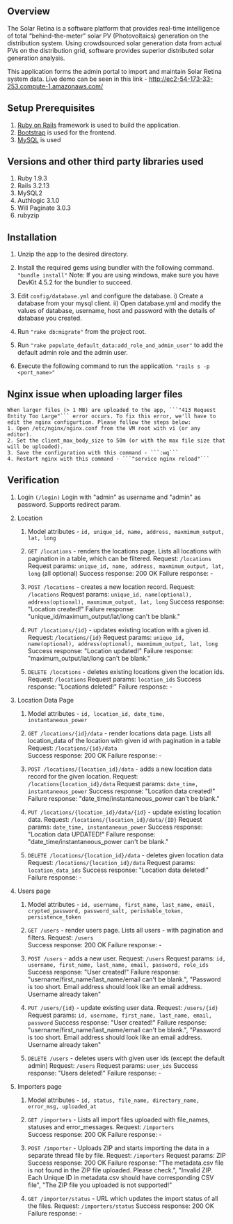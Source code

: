 ## Overview
The Solar Retina is a software platform that provides real-time intelligence of total “behind-the-meter” solar PV (Photovoltaics) generation on the distribution system. Using crowdsourced solar generation data from actual PVs on the distribution grid, software provides superior distributed solar generation analysis. 

This application forms the admin portal to import and maintain Solar Retina system data. Live demo can be seen in this link - http://ec2-54-173-33-253.compute-1.amazonaws.com/


## Setup Prerequisites
1. [Ruby on Rails](http://www.rubyonrails.org) framework is used to build the application.
2. [Bootstrap](http://www.getbootstrap.com) is used for the frontend.
3. [MySQL](http://www.mysql.com) is used 


## Versions and other third party libraries used
1. Ruby 1.9.3
2. Rails 3.2.13
3. MySQL2
4. Authlogic 3.1.0
5. Will Paginate 3.0.3
6. rubyzip


## Installation
1. Unzip the app to the desired directory.

2. Install the required gems using bundler with the following command. 
    ```"bundle install"```
    Note: If you are using windows, make sure you have DevKit 4.5.2 for the bundler to succeed.

3. Edit ```config/database.yml``` and configure the database.
    i) Create a database from your mysql client.
    ii) Open database.yml and modify the values of database, username, host and password with the details of database you created.

4. Run ```"rake db:migrate"``` from the project root.

5. Run ```"rake populate_default_data:add_role_and_admin_user"``` to add the default admin role and the admin user.

6. Execute the following command to run the application.
    ```"rails s -p <port_name>"```

## Nginx issue when uploading larger files
    When larger files (> 1 MB) are uploaded to the app, ```"413 Request Entity Too Large"``` error occurs. To fix this error, we'll have to edit the nginx configurtion. Please follow the steps below:
    1. Open /etc/nginx/nginx.conf from the VM root with vi (or any editor).
    2. Set the client_max_body_size to 50m (or with the max file size that will be uploaded).
    3. Save the configuration with this command - ```:wq```
    4. Restart nginx with this command - ```"service nginx reload"```


## Verification
1. Login ```(/login)```
  Login with "admin" as username and "admin" as password.
  Supports redirect param.

2. Location
    1. Model attributes - ```id, unique_id, name, address, maxmimum_output, lat, long```
        
    2. ```GET /locations``` - renders the locations page. Lists all locations with pagination in a table, which can be filtered.
        Request: ```/locations```
        Request params: ```unique_id, name, address, maxmimum_output, lat, long``` (all optional)
        Success response: 200 OK
        Failure response: -

    3. ```POST /locations``` - creates a new location record.
        Request: ```/locations```
        Request params: ```unique_id, name(optional), address(optional), maxmimum_output, lat, long```
        Success response: "Location created!"
        Failure response: "unique_id/maximum_output/lat/long can't be blank."

    4. ```PUT /locations/{id}``` - updates existing location with a given id.
        Request: ```/locations/{id}```
        Request params: ```unique_id, name(optional), address(optional), maxmimum_output, lat, long```
        Success response: "Location updated!"
        Failure response: "maximum_output/lat/long can't be blank."

    5. ```DELETE /locations``` - deletes existing locations given the location ids.
        Request: ```/locations```
        Request params: ```location_ids```
        Success response: "Locations deleted!"
        Failure response: -

3. Location Data Page
    1. Model attributes - ```id, location_id, date_time, instantaneous_power```

    2. ```GET /locations/{id}/data``` - render locations data page. Lists all location_data of the location with given id with pagination in a table
        Request: ```/locations/{id}/data```        
        Success response: 200 OK
        Failure response: -

    3. ```POST /locations/{location_id}/data``` - adds a new location data record for the given location.
        Request: ```/locations{location_id}/data```
        Request params: ```date_time, instantaneous_power```
        Success response: "Location data created!"
        Failure response: "date_time/instantaneous_power can't be blank."

    4. ```PUT /locations/{location_id}/data/{id}``` - update existing location data.
        Request: ```/locations/{location_id}/data/{ID}```
        Request params: ```date_time, instantaneous_power```
        Success response: "Location data UPDATED!"
        Failure response: "date_time/instantaneous_power can't be blank."

    5. ```DELETE /locations/{location_id}/data``` - deletes given location data
        Request: ```/locations/{location_id}/data```
        Request params: ```location_data_ids```
        Success response: "Location data deleted!"
        Failure response: -

4. Users page
    1. Model attributes - ```id, username, first_name, last_name, email, crypted_password, password_salt, perishable_token, persistence_token```

    2. ```GET /users``` - render users page. Lists all users - with pagination and filters.
        Request: ```/users```        
        Success response: 200 OK
        Failure response: -

    3. ```POST /users``` - adds a new user.
        Request: ```/users```
        Request params: ```id, username, first_name, last_name, email, password, role_ids```
        Success response: "User created!"
        Failure response: "username/first_name/last_name/email can't be blank.", "Password is too short. Email address should look like an email address. Username already taken"

    4. ```PUT /users/{id}``` - update existing user data.
        Request: ```/users/{id}```
        Request params: ```id, username, first_name, last_name, email, password```
        Success response: "User created!"
        Failure response: "username/first_name/last_name/email can't be blank.", "Password is too short. Email address should look like an email address. Username already taken"

    5. ```DELETE /users``` - deletes users with given user ids (except the default admin)
        Request: ```/users```
        Request params: ```user_ids```
        Success response: "Users deleted!"
        Failure response: -

5. Importers page
    1. Model attributes - ```id, status, file_name, directory_name, error_msg, uploaded_at```

    2. ```GET /importers``` - Lists all import files uploaded with file_names, statuses and error_messages.
        Request: ```/importers```        
        Success response: 200 OK
        Failure response: -

    3. ```POST /importer``` - Uploads ZIP and starts importing the data in a separate thread file by file. 
        Request: ```/importers``` 
        Request params: ZIP       
        Success response: 200 OK
        Failure response: "The metadata.csv file is not found in the ZIP file uploaded. Please check.", "Invalid ZIP. Each Unique ID in metadata.csv should have corresponding CSV file", "The ZIP file you uploaded is not supported!"


    4. ```GET /importer/status``` - URL which updates the import status of all the files.
        Request: ```/importers/status```
        Success response: 200 OK
        Failure response: -
        
